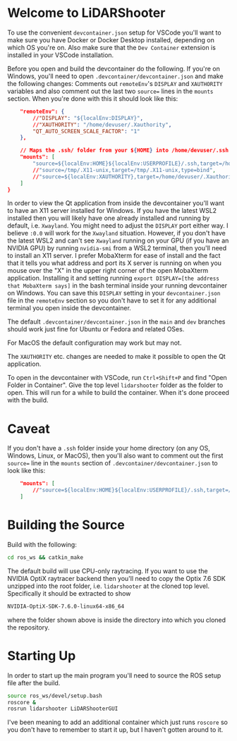 # Welcome to LiDARShooter

To use the convenient `devcontainer.json` setup for VSCode you'll want to make sure you have Docker or Docker Desktop installed, depending on which OS you're on. Also make sure that the `Dev Container` extension is installed in your VSCode installation.

Before you open and build the devcontainer do the following. If you're on Windows, you'll need to open `.devcontainer/devcontainer.json` and make the following changes: Comments out `remoteEnv`'s `DISPLAY` and `XAUTHORITY` variables and also comment out the last two `source=` lines in the `mounts` section. When you're done with this it should look like this:

```json
	"remoteEnv": {
		//"DISPLAY": "${localEnv:DISPLAY}",
		//"XAUTHORITY": "/home/devuser/.Xauthority",
		"QT_AUTO_SCREEN_SCALE_FACTOR": "1"
	},

	// Maps the .ssh/ folder from your ${HOME} into /home/devuser/.ssh
	"mounts": [
		"source=${localEnv:HOME}${localEnv:USERPROFILE}/.ssh,target=/home/devuser/.ssh,type=bind,consistency=cached",
		//"source=/tmp/.X11-unix,target=/tmp/.X11-unix,type=bind",
		//"source=${localEnv:XAUTHORITY},target=/home/devuser/.Xauthority,type=bind"
	]
}
```

In order to view the Qt application from inside the devcontainer you'll want to have an X11 server installed for Windows. If you have the latest WSL2 installed then you will likely have one already installed and running by default, i.e. `Xwayland`. You might need to adjust the `DISPLAY` port either way. I believe `:0.0` will work for the `Xwayland` situation. However, if you don't have the latest WSL2 and can't see `Xwayland` running on your GPU (if you have an NVIDIA GPU) by running `nvidia-smi` from a WSL2 terminal, then you'll need to install an X11 server. I prefer MobaXterm for ease of install and the fact that it tells you what address and port its X server is running on when you mouse over the "X" in the upper right corner of the open MobaXterm application. Installing it and setting running `export DISPLAY=[the address that MobaXterm says]` in the bash terminal inside your running devcontainer on Windows. You can save this `DISPLAY` setting in your `devcontainer.json` file in the `remoteEnv` section so you don't have to set it for any additional terminal you open inside the devcontainer.

The default `.devcontainer/devcontainer.json` in the `main` and `dev` branches should work just fine for Ubuntu or Fedora and related OSes.

For MacOS the default configuration may work but may not.

The `XAUTHORITY` etc. changes are needed to make it possible to open the Qt application.

To open in the devcontainer with VSCode, run `Ctrl+Shift+P` and find "Open Folder in Container". Give the top level `lidarshooter` folder as the folder to open. This will run for a while to build the container. When it's done proceed with the build.

# Caveat

If you don't have a `.ssh` folder inside your home directory (on any OS, Windows, Linux, or MacOS), then you'll also want to comment out the first `source=` line in the `mounts` section of `.devcontainer/devcontainer.json` to look like this:

```json
	"mounts": [
		//"source=${localEnv:HOME}${localEnv:USERPROFILE}/.ssh,target=/home/devuser/.ssh,type=bind,consistency=cached",
	]
```

# Building the Source

Build with the following:

```sh
cd ros_ws && catkin_make
```

The default build will use CPU-only raytracing. If you want to use the NVIDIA OptiX raytracer backend then you'll need to copy the Optix 7.6 SDK unzipped into the root folder, i.e. `lidarshooter` at the cloned top level. Specifically it should be extracted to show

```sh
NVIDIA-OptiX-SDK-7.6.0-linux64-x86_64
```

where the folder shown above is inside the directory into which you cloned the repository.

# Starting Up

In order to start up the main program you'll need to source the ROS setup file after the build.

```sh
source ros_ws/devel/setup.bash
roscore &
rosrun lidarshooter LiDARShooterGUI
```

I've been meaning to add an additional container which just runs `roscore` so you don't have to remember to start it up, but I haven't gotten around to it.
